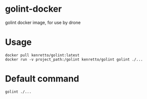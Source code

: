 # golint-docker
golint docker image, for use by drone

# Usage
```
docker pull kenretto/golint:latest
docker run -v project_path:/golint kenretto/golint golint ./... 
```

# Default command
```
golint ./...
```
